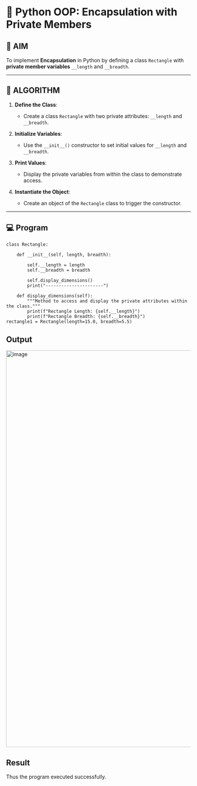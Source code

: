 # 🐍 Python OOP: Encapsulation with Private Members

## 🎯 AIM

To implement **Encapsulation** in Python by defining a class `Rectangle` with **private member variables** `__length` and `__breadth`.

---

## 🧠 ALGORITHM

1. **Define the Class**:
   - Create a class `Rectangle` with two private attributes: `__length` and `__breadth`.

2. **Initialize Variables**:
   - Use the `__init__()` constructor to set initial values for `__length` and `__breadth`.

3. **Print Values**:
   - Display the private variables from within the class to demonstrate access.

4. **Instantiate the Object**:
   - Create an object of the `Rectangle` class to trigger the constructor.

---

## 💻 Program
```
class Rectangle:
    
    def __init__(self, length, breadth):
       
        self.__length = length  
        self.__breadth = breadth
    
        self.display_dimensions()
        print("----------------------")

    def display_dimensions(self):
        """Method to access and display the private attributes within the class."""
        print(f"Rectangle Length: {self.__length}")
        print(f"Rectangle Breadth: {self.__breadth}")
rectangle1 = Rectangle(length=15.0, breadth=5.5)
```
## Output
<img width="1920" height="1080" alt="image" src="https://github.com/user-attachments/assets/05bef73b-2042-4f1f-bc0a-016de90c17cd" />

## Result
Thus the program executed successfully.
